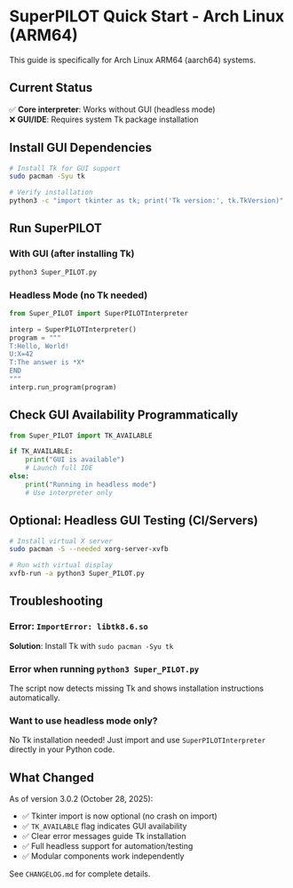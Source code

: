 # SuperPILOT Quick Start - Arch Linux (ARM64)

This guide is specifically for Arch Linux ARM64 (aarch64) systems.

## Current Status

✅ **Core interpreter**: Works without GUI (headless mode)  
❌ **GUI/IDE**: Requires system Tk package installation

## Install GUI Dependencies

```bash
# Install Tk for GUI support
sudo pacman -Syu tk

# Verify installation
python3 -c "import tkinter as tk; print('Tk version:', tk.TkVersion)"
```

## Run SuperPILOT

### With GUI (after installing Tk)
```bash
python3 Super_PILOT.py
```

### Headless Mode (no Tk needed)
```python
from Super_PILOT import SuperPILOTInterpreter

interp = SuperPILOTInterpreter()
program = """
T:Hello, World!
U:X=42
T:The answer is *X*
END
"""
interp.run_program(program)
```

## Check GUI Availability Programmatically

```python
from Super_PILOT import TK_AVAILABLE

if TK_AVAILABLE:
    print("GUI is available")
    # Launch full IDE
else:
    print("Running in headless mode")
    # Use interpreter only
```

## Optional: Headless GUI Testing (CI/Servers)

```bash
# Install virtual X server
sudo pacman -S --needed xorg-server-xvfb

# Run with virtual display
xvfb-run -a python3 Super_PILOT.py
```

## Troubleshooting

### Error: `ImportError: libtk8.6.so`
**Solution**: Install Tk with `sudo pacman -Syu tk`

### Error when running `python3 Super_PILOT.py`
The script now detects missing Tk and shows installation instructions automatically.

### Want to use headless mode only?
No Tk installation needed! Just import and use `SuperPILOTInterpreter` directly in your Python code.

## What Changed

As of version 3.0.2 (October 28, 2025):
- ✅ Tkinter import is now optional (no crash on import)
- ✅ `TK_AVAILABLE` flag indicates GUI availability
- ✅ Clear error messages guide Tk installation
- ✅ Full headless support for automation/testing
- ✅ Modular components work independently

See `CHANGELOG.md` for complete details.
